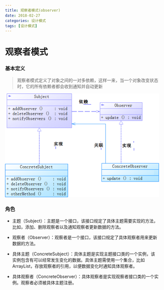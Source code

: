 ```yaml
---
title: 观察者模式(observer)
date: 2018-02-27
categories: 设计模式
tags: [设计模式]
---
```


# 观察者模式
### 基本定义
> 观察者模式定义了对象之间的一对多依赖，这样一来，当一个对象改变状态时，它的所有依赖者都会收到通知并自动更新

![](/img/design/927750-20161109193416358-1335986795.png "观察者模式")

### 角色
- 主题（Subject）：主题是一个接口，该接口规定了具体主题需要实现的方法，比如，添加、删除观察者以及通知观察者更新数据的方法。

- 观察者（Observer）：观察者是一个接口，该接口规定了具体观察者用来更新数据的方法。

- 具体主题（ConcreteSubject）：具体主题是实现主题接口类的一个实例，该实例包含有可以经常发生变化的数据。具体主题需使用一个集合，比如ArrayList，存放观察者的引用，以便数据变化时通知具体观察者。

- 具体观察者（ConcreteObserver）：具体观察者是实现观察者接口类的一个实例。观察者必须被具体主题注册。
